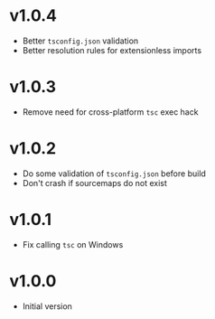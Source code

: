 # v1.0.4

- Better `tsconfig.json` validation
- Better resolution rules for extensionless imports

# v1.0.3

- Remove need for cross-platform `tsc` exec hack

# v1.0.2

- Do some validation of `tsconfig.json` before build
- Don't crash if sourcemaps do not exist

# v1.0.1

- Fix calling `tsc` on Windows

# v1.0.0

- Initial version
